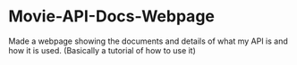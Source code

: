 # Movie-API-Docs-Webpage
Made a webpage showing the documents and details of what my API is and how it is used. (Basically a tutorial of how to use it)
